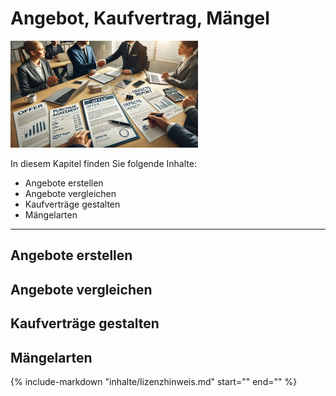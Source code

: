 # Angebot, Kaufvertrag, Mängel

![Kapitelbild](bilder/kapitelbild_kaufvertrag.png)

In diesem Kapitel finden Sie folgende Inhalte:

- Angebote erstellen
- Angebote vergleichen
- Kaufverträge gestalten
- Mängelarten

---

## Angebote erstellen

## Angebote vergleichen

## Kaufverträge gestalten

## Mängelarten


{%
   include-markdown "inhalte/lizenzhinweis.md"
   start="<!--include-start-->"
   end="<!--include-end-->"
%}